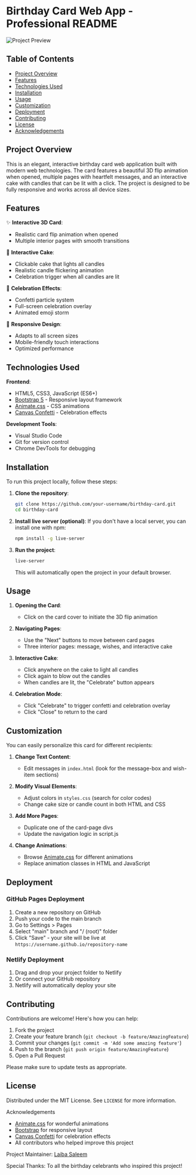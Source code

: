 # Birthday Card Web App - Professional README

![Project Preview](https://i.imgur.com/JQZ1x8l.gif)

## Table of Contents
- [Project Overview](#project-overview)
- [Features](#features)
- [Technologies Used](#technologies-used)
- [Installation](#installation)
- [Usage](#usage)
- [Customization](#customization)
- [Deployment](#deployment)
- [Contributing](#contributing)
- [License](#license)
- [Acknowledgements](#acknowledgements)

## Project Overview

This is an elegant, interactive birthday card web application built with modern web technologies. The card features a beautiful 3D flip animation when opened, multiple pages with heartfelt messages, and an interactive cake with candles that can be lit with a click. The project is designed to be fully responsive and works across all device sizes.

## Features

✨ **Interactive 3D Card**:
- Realistic card flip animation when opened
- Multiple interior pages with smooth transitions

🎂 **Interactive Cake**:
- Clickable cake that lights all candles
- Realistic candle flickering animation
- Celebration trigger when all candles are lit

🎉 **Celebration Effects**:
- Confetti particle system
- Full-screen celebration overlay
- Animated emoji storm

📱 **Responsive Design**:
- Adapts to all screen sizes
- Mobile-friendly touch interactions
- Optimized performance

## Technologies Used

**Frontend**:
- HTML5, CSS3, JavaScript (ES6+)
- [Bootstrap 5](https://getbootstrap.com/) - Responsive layout framework
- [Animate.css](https://animate.style/) - CSS animations
- [Canvas Confetti](https://www.npmjs.com/package/canvas-confetti) - Celebration effects

**Development Tools**:
- Visual Studio Code
- Git for version control
- Chrome DevTools for debugging

## Installation

To run this project locally, follow these steps:

1. **Clone the repository**:
   ```bash
   git clone https://github.com/your-username/birthday-card.git
   cd birthday-card
   ```

2. **Install live server (optional)**:
   If you don't have a local server, you can install one with npm:
   ```bash
   npm install -g live-server
   ```

3. **Run the project**:
   ```bash
   live-server
   ```
   This will automatically open the project in your default browser.

## Usage

1. **Opening the Card**:
   - Click on the card cover to initiate the 3D flip animation

2. **Navigating Pages**:
   - Use the "Next" buttons to move between card pages
   - Three interior pages: message, wishes, and interactive cake

3. **Interactive Cake**:
   - Click anywhere on the cake to light all candles
   - Click again to blow out the candles
   - When candles are lit, the "Celebrate" button appears

4. **Celebration Mode**:
   - Click "Celebrate" to trigger confetti and celebration overlay
   - Click "Close" to return to the card

## Customization

You can easily personalize this card for different recipients:

1. **Change Text Content**:
   - Edit messages in `index.html` (look for the message-box and wish-item sections)

2. **Modify Visual Elements**:
   - Adjust colors in `styles.css` (search for color codes)
   - Change cake size or candle count in both HTML and CSS

3. **Add More Pages**:
   - Duplicate one of the card-page divs
   - Update the navigation logic in script.js

4. **Change Animations**:
   - Browse [Animate.css](https://animate.style/) for different animations
   - Replace animation classes in HTML and JavaScript

## Deployment

### GitHub Pages Deployment

1. Create a new repository on GitHub
2. Push your code to the main branch
3. Go to Settings > Pages
4. Select "main" branch and "/ (root)" folder
5. Click "Save" - your site will be live at `https://username.github.io/repository-name`

### Netlify Deployment

1. Drag and drop your project folder to Netlify
2. Or connect your GitHub repository
3. Netlify will automatically deploy your site

## Contributing

Contributions are welcome! Here's how you can help:

1. Fork the project
2. Create your feature branch (`git checkout -b feature/AmazingFeature`)
3. Commit your changes (`git commit -m 'Add some amazing feature'`)
4. Push to the branch (`git push origin feature/AmazingFeature`)
5. Open a Pull Request

Please make sure to update tests as appropriate.

## License

Distributed under the MIT License. See `LICENSE` for more information.

Acknowledgements

- [Animate.css](https://animate.style/) for wonderful animations
- [Bootstrap](https://getbootstrap.com/) for responsive layout
- [Canvas Confetti](https://www.npmjs.com/package/canvas-confetti) for celebration effects
- All contributors who helped improve this project

Project Maintainer: [Laiba Saleem](https://github.com/your-username)

Special Thanks: To all the birthday celebrants who inspired this project!

